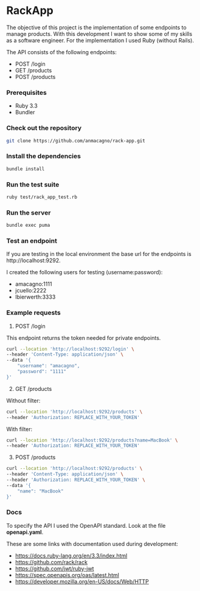 # RackApp

The objective of this project is the implementation of some endpoints to manage products. With this development I want to show some of my skills as a software engineer. For the implementation I used Ruby (without Rails).

The API consists of the following endpoints:
- POST /login
- GET /products
- POST /products

### Prerequisites

- Ruby 3.3
- Bundler

### Check out the repository

```bash
git clone https://github.com/anmacagno/rack-app.git
```

### Install the dependencies

```bash
bundle install
```

### Run the test suite

```bash
ruby test/rack_app_test.rb
```

### Run the server

```bash
bundle exec puma
```

### Test an endpoint

If you are testing in the local environment the base url for the endpoints is http://localhost:9292.

I created the following users for testing (username:password):
- amacagno:1111
- jcuello:2222
- lbierwerth:3333

### Example requests

1. POST /login

This endpoint returns the token needed for private endpoints.

```bash
curl --location 'http://localhost:9292/login' \
--header 'Content-Type: application/json' \
--data '{
    "username": "amacagno",
    "password": "1111"
}'
```

2. GET /products

Without filter:

```bash
curl --location 'http://localhost:9292/products' \
--header 'Authorization: REPLACE_WITH_YOUR_TOKEN'
```

With filter:

```bash
curl --location 'http://localhost:9292/products?name=MacBook' \
--header 'Authorization: REPLACE_WITH_YOUR_TOKEN'
```

3. POST /products

```bash
curl --location 'http://localhost:9292/products' \
--header 'Content-Type: application/json' \
--header 'Authorization: REPLACE_WITH_YOUR_TOKEN' \
--data '{
    "name": "MacBook"
}'
```

### Docs

To specify the API I used the OpenAPI standard. Look at the file **openapi.yaml**.

These are some links with documentation used during development:
- https://docs.ruby-lang.org/en/3.3/index.html
- https://github.com/rack/rack
- https://github.com/jwt/ruby-jwt
- https://spec.openapis.org/oas/latest.html
- https://developer.mozilla.org/en-US/docs/Web/HTTP
